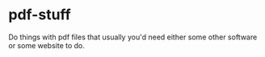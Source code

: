 # pdf-stuff
Do things with pdf files that usually you'd need either some other software or some website to do.
